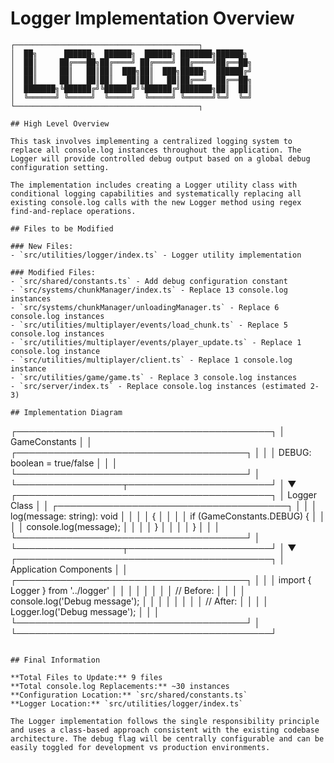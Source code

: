 # Logger Implementation Overview

```
┌─────────────────────────────────────────┐
│  ██╗      ██████╗  ██████╗  ██████╗ ███████╗██████╗ 
│  ██║     ██╔═══██╗██╔════╝ ██╔════╝ ██╔════╝██╔══██╗
│  ██║     ██║   ██║██║  ███╗██║  ███╗█████╗  ██████╔╝
│  ██║     ██║   ██║██║   ██║██║   ██║██╔══╝  ██╔══██╗
│  ███████╗╚██████╔╝╚██████╔╝╚██████╔╝███████╗██║  ██║
│  ╚══════╝ ╚═════╝  ╚═════╝  ╚═════╝ ╚══════╝╚═╝  ╚═╝
└─────────────────────────────────────────┐

## High Level Overview

This task involves implementing a centralized logging system to replace all console.log instances throughout the application. The Logger will provide controlled debug output based on a global debug configuration setting.

The implementation includes creating a Logger utility class with conditional logging capabilities and systematically replacing all existing console.log calls with the new Logger method using regex find-and-replace operations.

## Files to be Modified

### New Files:
- `src/utilities/logger/index.ts` - Logger utility implementation

### Modified Files:
- `src/shared/constants.ts` - Add debug configuration constant
- `src/systems/chunkManager/index.ts` - Replace 13 console.log instances
- `src/systems/chunkManager/unloadingManager.ts` - Replace 6 console.log instances  
- `src/utilities/multiplayer/events/load_chunk.ts` - Replace 5 console.log instances
- `src/utilities/multiplayer/events/player_update.ts` - Replace 1 console.log instance
- `src/utilities/multiplayer/client.ts` - Replace 1 console.log instance
- `src/utilities/game/game.ts` - Replace 3 console.log instances
- `src/server/index.ts` - Replace console.log instances (estimated 2-3)

## Implementation Diagram

```
┌─────────────────────────────────────────┐
│         GameConstants                    │
│  ┌─────────────────────────────────────┐ │
│  │  DEBUG: boolean = true/false        │ │
│  └─────────────────────────────────────┘ │
└─────────────────┬───────────────────────┘
                  │
                  ▼
┌─────────────────────────────────────────┐
│         Logger Class                     │
│  ┌─────────────────────────────────────┐ │
│  │  log(message: string): void         │ │
│  │  {                                  │ │
│  │    if (GameConstants.DEBUG) {       │ │
│  │      console.log(message);          │ │
│  │    }                                │ │
│  │  }                                  │ │
│  └─────────────────────────────────────┘ │
└─────────────────┬───────────────────────┘
                  │
                  ▼
┌─────────────────────────────────────────┐
│      Application Components             │
│  ┌─────────────────────────────────────┐ │
│  │  import { Logger } from '../logger' │ │
│  │                                     │ │
│  │  // Before:                         │ │
│  │  console.log('Debug message');      │ │
│  │                                     │ │
│  │  // After:                          │ │
│  │  Logger.log('Debug message');       │ │
│  └─────────────────────────────────────┘ │
└─────────────────────────────────────────┘
```

## Final Information

**Total Files to Update:** 9 files  
**Total console.log Replacements:** ~30 instances  
**Configuration Location:** `src/shared/constants.ts`  
**Logger Location:** `src/utilities/logger/index.ts`  

The Logger implementation follows the single responsibility principle and uses a class-based approach consistent with the existing codebase architecture. The debug flag will be centrally configurable and can be easily toggled for development vs production environments.
